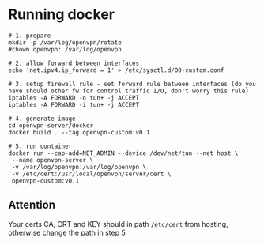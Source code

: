 # Running docker

```
# 1. prepare
mkdir -p /var/log/openvpn/rotate
#chown openvpn: /var/log/openvpn

# 2. allow forward between interfaces
echo 'net.ipv4.ip_forward = 1' > /etc/sysctl.d/00-custom.conf

# 3. setup firewall rule - set forward rule between interfaces (do you have should other fw for control traffic I/O, don't worry this rule)
iptables -A FORWARD -o tun+ -j ACCEPT
iptables -A FORWARD -i tun+ -j ACCEPT
```

```
# 4. generate image
cd openvpn-server/docker
docker build . --tag openvpn-custom:v0.1
```

```
# 5. run container
docker run --cap-add=NET_ADMIN --device /dev/net/tun --net host \
 --name openvpn-server \
 -v /var/log/openvpn:/var/log/openvpn \
 -v /etc/cert:/usr/local/openvpn/server/cert \
 openvpn-custom:v0.1
```

## Attention
Your certs CA, CRT and KEY should in path `/etc/cert` from hosting, otherwise change the path in step 5
